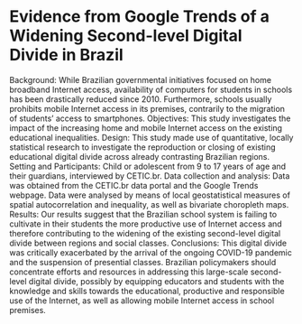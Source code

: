 # Evidence from Google Trends of a Widening Second-level Digital Divide in Brazil
Background: While Brazilian governmental initiatives focused on home broadband Internet access, availability of computers for students in schools has been drastically reduced since 2010. Furthermore, schools usually prohibits mobile Internet access in its premises, contrarily to the migration of students’ access to smartphones.  Objectives: This study investigates the impact of the increasing home and mobile Internet access on the existing educational inequalities. Design: This study made use of quantitative, locally statistical research to investigate the reproduction or closing of existing educational digital divide across already contrasting Brazilian regions. Setting and Participants: Child or adolescent from 9 to 17 years of age and their guardians, interviewed by CETIC.br. Data collection and analysis: Data was obtained from the CETIC.br data portal and the Google Trends webpage. Data were analysed by means of local geostatistical measures of spatial autocorrelation and inequality, as well as bivariate choropleth maps. Results: Our results suggest that the Brazilian school system is failing to cultivate in their students the more productive use of Internet access and therefore contributing to the widening of the existing second-level digital divide between regions and social classes. Conclusions: This digital divide was critically exacerbated by the arrival of the ongoing COVID-19 pandemic and the suspension of presential classes. Brazilian policymakers should concentrate efforts and resources in addressing this large-scale second-level digital divide, possibly by equipping educators and students with the knowledge and skills towards the educational, productive and responsible use of the Internet, as well as allowing mobile Internet access in school premises.
